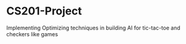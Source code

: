 # CS201-Project
Implementing Optimizing techniques in building AI for tic-tac-toe and checkers like games
